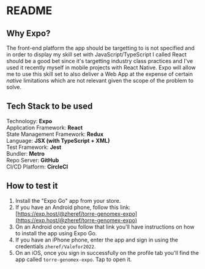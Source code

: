 # README

## Why Expo?
The front-end platform the app should be targetting to is not specified and in order to display my skill set with JavaScript/TypeScript I called React should be a good bet since it's targetting industry class practices and I've used it recently myself in mobile projects with React Native. Expo will allow me to use this skill set to also deliver a Web App at the expense of certain _native_ limitations which are not relevant given the scope of the problem to solve.

## Tech Stack to be used
Technology: **Expo**  
Application Framework: **React**  
State Management Framework: **Redux**  
Language: **JSX (with TypeScript + XML)**  
Test Framework: **Jest**  
Bundler: **Metro**  
Repo Server: **GitHub**  
CI/CD Platform: **CircleCI**

## How to test it
1. Install the "Expo Go" app from your store.
2. If you have an Android phone, follow this link:
[https://exp.host/@zheref/torre-genomex-expo](https://exp.host/@zheref/torre-genomex-expo)
3. On an Android once you follow that link you'll have instructions on how to install the app using Expo Go.
3. If you have an iPhone phone, enter the app and sign in using the credentials `zheref/Valefor2022`.
4. On an iOS, once you sign in successfully on the profile tab you'll find the app called `torre-genomex-expo`. Tap to open it.
